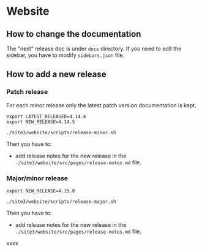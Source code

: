 # Website

## How to change the documentation
The "next" release doc is under `docs` directory. If you need to edit the sidebar, you have to modify `sidebars.json` file.

## How to add a new release

### Patch release

For each minor release only the latest patch version documentation is kept.

```
export LATEST_RELEASED=4.14.4
export NEW_RELEASE=4.14.5

./site3/website/scripts/release-minor.sh
```
Then you have to:
- add release notes for the new release in the `./site3/website/src/pages/release-notes.md` file.

### Major/minor release

```
export NEW_RELEASE=4.15.0

./site3/website/scripts/release-major.sh
```
Then you have to:
- add release notes for the new release in the `./site3/website/src/pages/release-notes.md` file.

xxxx
